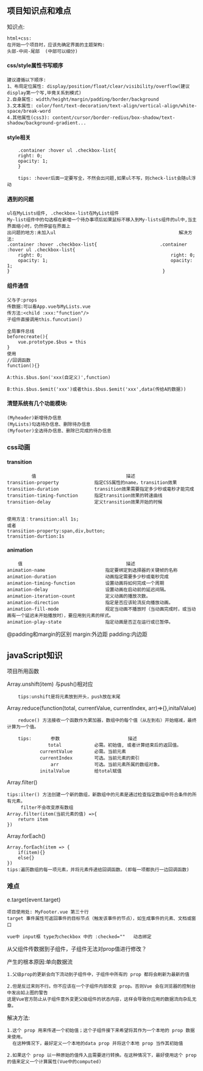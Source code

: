 ## 项目知识点和难点

知识点:

    html+css:
    在开始一个项目时，应该先确定界面的主题架构: 
    头部-中间-尾部  (中部可以细分)

#### css/style属性书写顺序

    建议遵循以下顺序:
    1、布局定位属性: display/position/float/clear/visibility/overflow(建议display第一个写,毕竟关系到模式)
    2.自身属性: width/height/margin/padding/border/background
    3.文本属性: color/font/text-decoration/text-align/vertical-align/white-space/break-word
    4.其他属性(css3): content/cursor/border-redius/box-shadow/text-shadow/background-gradient...

 #### style相关
        .container :hover ul .checkbox-list{
        right: 0;
        opacity: 1;
        }

        tips: :hover后面一定要写全，不然会出问题,如果ul不写，则check-list会随ul浮动


#### 遇到的问题
    ul在MyLists组件, .checkbox-list在MyList组件
    My-list组件中的勾选框在新增一个待办事项后如果鼠标不移入到My-lists组件的ul中,当主界面缩小时，仍然停留在界面上
    出问题的地方:未加入ul                                             解决方法:        
    .container :hover .checkbox-list{                       .container :hover ul .checkbox-list{
        right: 0;                                               right: 0;
        opacity: 1;                                             opacity: 1;
    }                                                        }

#### 组件通信
    父与子:props
    传数据:可以看App.vue与MyLists.vue
    传方法:<child :xxx:"function"/>
    子组件直接调用this.funcution()

    全局事件总线
    beforecreate(){
        vue.prototype.$bus = this
    }
    使用
    //回调函数
    function(){}

    A:this.$bus.$on('xxx(自定义)',function)

    B:this.$bus.$emit('xxx')或者this.$bus.$emit('xxx',data(传给A的数据))


#### 清楚系统有几个功能模块:
    (Myheader)新增待办信息
    (MyLists)勾选待办信息、删除待办信息
    (Myfooter)全选待办信息、删除已完成的待办信息

### css动画

#### transition
             值	                               描述
    transition-property	            指定CSS属性的name，transition效果
    transition-duration	            transition效果需要指定多少秒或毫秒才能完成
    transition-timing-function	    指定transition效果的转速曲线
    transition-delay	            定义transition效果开始的时候


    使用方法：transition:all 1s;
    或者
    transition-property:span,div,button;
    transition-durtion:1s


 #### animation
        值                                      描述
    animation-name	                    指定要绑定到选择器的关键帧的名称
    animation-duration	                动画指定需要多少秒或毫秒完成
    animation-timing-function	        设置动画将如何完成一个周期
    animation-delay	                    设置动画在启动前的延迟间隔。
    animation-iteration-count	        定义动画的播放次数。
    animation-direction	                指定是否应该轮流反向播放动画。
    animation-fill-mode	                规定当动画不播放时（当动画完成时，或当动画有一个延迟未开始播放时），要应用到元素的样式。
    animation-play-state	            指定动画是否正在运行或已暂停。

 @padding和margin的区别
    margin:外边距
    padding:内边距



## javaScript知识

项目所用函数

Array.unshift(item) 与push()相对应

        tips:unshift是将元素放到开头，push放在末尾


Array.reduce(function(total, currentValue, currentIndex, arr)=>{},initalValue)

        reduce() 方法接收一个函数作为累加器，数组中的每个值（从左到右）开始缩减，最终计算为一个值。

        tips:       参数	                       描述
                   total	        必需。初始值, 或者计算结束后的返回值。
                currentValue	    必需。当前元素
                currentIndex	    可选。当前元素的索引
                    arr	            可选。当前元素所属的数组对象。
                initalValue         给total赋值


Array.filter()
    
    tips:ilter() 方法创建一个新的数组，新数组中的元素是通过检查指定数组中符合条件的所有元素。
         filter不会改变原有数组
    Array.filter(item(当前元素的值) =>{
        return item
    })


Array.forEach()

    Array.forEach(item => {
        if(item){}
        else{}
    })
    tips:遍历数组的每一项元素，并将元素传递给回调函数。(即每一项都执行一边回调函数)


### 难点

e.target(event.target)   
    
    项目使用处: MyFooter.vue 第三十行    
    target 事件属性可返回事件的目标节点（触发该事件的节点），如生成事件的元素、文档或窗口

    vue中 input框 type为checkbox 中的 :checked=""   动态绑定

  从父组件传数据到子组件，子组件无法对prop值进行修改？
  
  产生的根本原因:单向数据流

    1.父级prop的更新会向下流动到子组件中，子组件中所有的 prop 都将会刷新为最新的值

    2.但是反过来则不行。你不应该在一个子组件内部改变 prop。否则Vue 会在浏览器的控制台中发出如上图的警告
    这是Vue官方防止从子组件意外变更父级组件的状态内容，这样会导致你应用的数据流向杂乱无章。

解决方法:

    1.这个 prop 用来传递一个初始值；这个子组件接下来希望将其作为一个本地的 prop 数据来使用。
      在这种情况下，最好定义一个本地的data prop 并将这个本地 prop 当作其初始值

    2.如果这个 prop 以一种原始的值传入且需要进行转换。在这种情况下，最好使用这个 prop 的值来定义一个计算属性(Vue中的computed)

